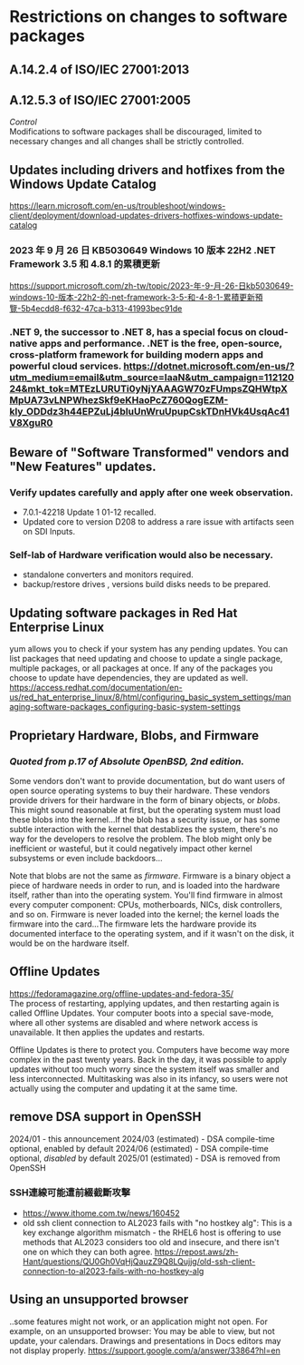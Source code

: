 # Restrictions on changes to software packages
## A.14.2.4 of ISO/IEC 27001:2013
## A.12.5.3 of ISO/IEC 27001:2005
<i>Control</i><br>
Modifications to software packages shall be discouraged, limited to necessary changes and all changes shall be strictly controlled.
## Updates including drivers and hotfixes from the Windows Update Catalog
https://learn.microsoft.com/en-us/troubleshoot/windows-client/deployment/download-updates-drivers-hotfixes-windows-update-catalog
### 2023 年 9 月 26 日 KB5030649 Windows 10 版本 22H2 .NET Framework 3.5 和 4.8.1 的累積更新
https://support.microsoft.com/zh-tw/topic/2023-年-9-月-26-日kb5030649-windows-10-版本-22h2-的-net-framework-3-5-和-4-8-1-累積更新預覽-5b4ecdd8-f632-47ca-b313-41993bec91de
### .NET 9, the successor to .NET 8, has a special focus on cloud-native apps and performance. .NET is the free, open-source, cross-platform framework for building modern apps and powerful cloud services. https://dotnet.microsoft.com/en-us/?utm_medium=email&utm_source=IaaN&utm_campaign=11212024&mkt_tok=MTEzLURUTi0yNjYAAAGW70zFUmpsZQHWtpXMpUA73vLNPWhezSkf9eKHaoPcZ760QogEZM-kly_ODDdz3h44EPZuLj4bIuUnWruUpupCskTDnHVk4UsqAc41V8XguR0
## Beware of "Software Transformed" vendors and "New Features" updates. 
### Verify updates carefully and apply after one week observation.
- 7.0.1-42218 Update 1 01-12 recalled.
- Updated core to version D208 to address a rare issue with artifacts seen on SDI Inputs.
### Self-lab of Hardware verification would also be necessary. 
 - standalone converters and monitors required. 
 - backup/restore drives , versions build disks needs to be prepared.
## Updating software packages in Red Hat Enterprise Linux
yum allows you to check if your system has any pending updates. You can list packages that need updating and choose to update a single package, multiple packages, or all packages at once. If any of the packages you choose to update have dependencies, they are updated as well. <br>
https://access.redhat.com/documentation/en-us/red_hat_enterprise_linux/8/html/configuring_basic_system_settings/managing-software-packages_configuring-basic-system-settings
## Proprietary Hardware, Blobs, and Firmware
### <i>Quoted from p.17 of Absolute OpenBSD, 2nd edition.</i>
Some vendors don't want to provide documentation, but do want users of open source operating systems to buy their hardware. These vendors provide drivers for their hardware in the form of binary objects, or <i>blobs</i>. This might sound reasonable at first, but the operating system must load these blobs into the kernel...If the blob has a security issue, or has some subtle interaction with the kernel that destablizes the system, there's no way for the developers to resolve the problem. The blob might only be inefficient or wasteful, but it could negatively impact other kernel subsystems or even include backdoors...

Note that blobs are not the same as <i>firmware</i>. Firmware is a binary object a piece of hardware needs in order to run, and is loaded into the hardware itself, rather than into the operating system. You'll find firmware in almost every computer component: CPUs, motherboards, NICs, disk controllers, and so on. Firmware is never loaded into the kernel; the kernel loads the firmware into the card...The firmware lets the hardware provide its documented interface to the operating system, and if it wasn't on the disk, it would be on the hardware itself.
## Offline Updates
https://fedoramagazine.org/offline-updates-and-fedora-35/ <br>
The process of restarting, applying updates, and then restarting again is called Offline Updates. Your computer boots into a special save-mode, where all other systems are disabled and where network access is unavailable. It then applies the updates and restarts.

Offline Updates is there to protect you. Computers have become way more complex in the past twenty years. Back in the day, it was possible to apply updates without too much worry since the system itself was smaller and less interconnected. Multitasking was also in its infancy, so users were not actually using the computer and updating it at the same time.

## remove DSA support in OpenSSH
2024/01 - this announcement
2024/03 (estimated) - DSA compile-time optional, enabled by default
2024/06 (estimated) - DSA compile-time optional, *disabled* by default
2025/01 (estimated) - DSA is removed from OpenSSH
### SSH連線可能遭前綴截斷攻擊
 - https://www.ithome.com.tw/news/160452
 - old ssh client connection to AL2023 fails with "no hostkey alg": This is a key exchange algorithm mismatch - the RHEL6 host is offering to use methods that AL2023 considers too old and insecure, and there isn't one on which they can both agree. https://repost.aws/zh-Hant/questions/QU0Gh0VqHjQauzZ9Q8LQujjg/old-ssh-client-connection-to-al2023-fails-with-no-hostkey-alg

## Using an unsupported browser
..some features might not work, or an application might not open. For example, on an unsupported browser: You may be able to view, but not update, your calendars. Drawings and presentations in Docs editors may not display properly. https://support.google.com/a/answer/33864?hl=en
